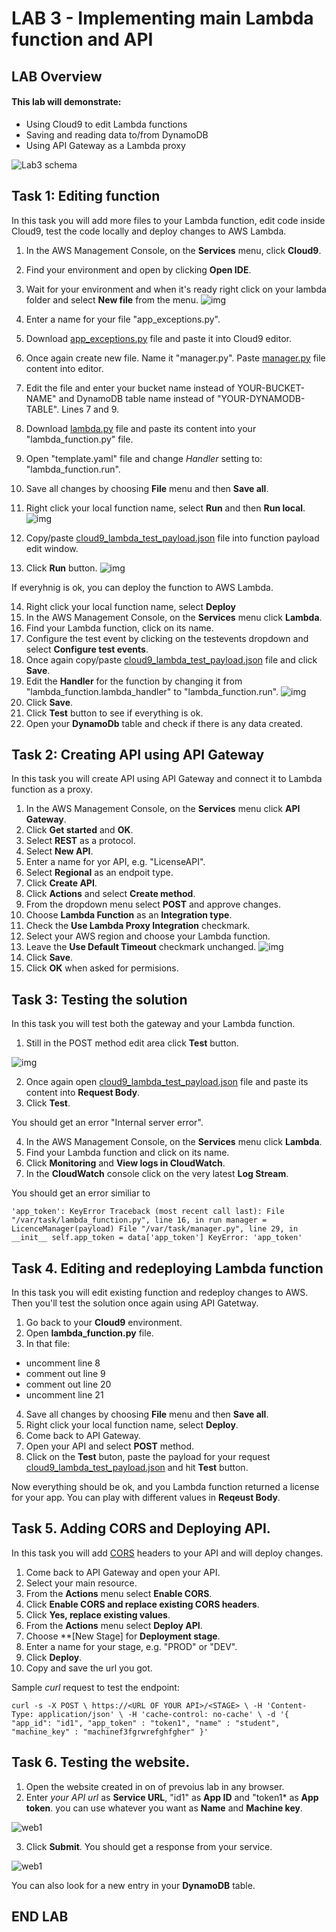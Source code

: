 

# LAB 3 - Implementing main Lambda function and API

## LAB Overview

#### This lab will demonstrate:
* Using Cloud9 to edit Lambda functions
* Saving and reading data to/from DynamoDB
* Using API Gateway as a Lambda proxy


![Lab3 schema](./img/l3.png)


## Task 1: Editing function

In this task you will add more files to your Lambda function, edit code inside Cloud9, test the code locally and deploy changes to AWS Lambda.

1. In the AWS Management Console, on the **Services** menu, click **Cloud9**.
2. Find your environment and open by clicking **Open IDE**.
3. Wait for your environment and when it's ready right click on your lambda folder and select **New file** from the menu.
![img](img/lambda_new_file.png)
4. Enter a name for your file "app_exceptions.py".
5. Download [app_exceptions.py](app_exceptions.py) file and paste it into Cloud9 editor.
6.  Once again create new file. Name it "manager.py". Paste [manager.py](manager.py) file content into editor.
7. Edit the file and enter your bucket name instead of YOUR-BUCKET-NAME" and DynamoDB table name instead of "YOUR-DYNAMODB-TABLE". Lines 7 and 9.
8. Download [lambda.py](lambda.py) file and paste its content into your "lambda_function.py" file.
9. Open "template.yaml" file and change *Handler* setting to: "lambda_function.run".
10. Save all changes by choosing **File** menu and then **Save all**.
11. Right click your local function name, select **Run** and then **Run local**.
![img](img/run_locally.png)
12. Copy/paste [cloud9_lambda_test_payload.json](cloud9_lambda_test_payload.json) file into function payload edit window.

13. Click **Run** button.
![img](img/run_locally_payload.png)

If everyhnig is ok, you can deploy the function to AWS Lambda.

14. Right click your local function name, select **Deploy**
15. In the AWS Management Console, on the **Services** menu click **Lambda**.
16. Find your Lambda function, click on its name.
17. Configure the test event by clicking on the testevents dropdown and select **Configure test events**.
18. Once again copy/paste [cloud9_lambda_test_payload.json](cloud9_lambda_test_payload.json) file and click **Save**.
19. Edit the **Handler** for the function by changing it from "lambda_function.lambda_handler" to "lambda_function.run".
![img](img/lambda_handler.png)
20. Click **Save**.
21. Click **Test** button to see if everything is ok.
22. Open your **DynamoDb** table and check if there is any data created.

## Task 2: Creating API using API Gateway

In this task you will create API using API Gateway and connect it to Lambda function as a proxy.

1. In the AWS Management Console, on the **Services** menu click **API Gateway**.
2. Click **Get started** and **OK**.
3. Select **REST** as a protocol.
4. Select **New API**.
5. Enter a name for yor API, e.g. "LicenseAPI".
6. Select **Regional** as an endpoit type.
7. Click **Create API**.
8. Click **Actions** and select **Create method**.
9. From the dropdown menu select **POST** and approve changes.
10. Choose **Lambda Function** as an **Integration type**.
11. Check the **Use Lambda Proxy Integration** checkmark.
12. Select your AWS region and choose your Lambda function.
13. Leave the **Use Default Timeout** checkmark unchanged.
![img](img/post_setup.png)
14. Click **Save**.
15. Click **OK** when asked for permisions.

## Task 3: Testing the solution

In this task you will test both the gateway and your Lambda function.

1. Still in the POST method edit area click **Test** button.

![img](img/api_test_button.png)

2. Once again open [cloud9_lambda_test_payload.json](cloud9_lambda_test_payload.json) file and paste its content into **Request Body**.
3. Click **Test**.

You should get an error "Internal server error".

4. In the AWS Management Console, on the **Services** menu click **Lambda**.
5. Find your Lambda function and click on its name.
5. Click **Monitoring** and **View logs in CloudWatch**.
6. In the **CloudWatch** console click on the very latest **Log Stream**.

You should get an error similiar to

``
'app_token': KeyError
Traceback (most recent call last):
File "/var/task/lambda_function.py", line 16, in run
manager = LicenceManager(payload)
File "/var/task/manager.py", line 29, in __init__
self.app_token = data['app_token']
KeyError: 'app_token'
``

## Task 4. Editing and redeploying Lambda function

In this task you will edit existing function and redeploy changes to AWS. Then you'll test the solution once again using API Gatetway.

1. Go back to your **Cloud9** environment.
2. Open **lambda_function.py** file.
3. In that file:
* uncomment line 8
* comment out line 9
* comment out line 20
* uncomment line 21
4. Save all changes by choosing **File** menu and then **Save all**.
5. Right click your local function name, select **Deploy**.
6. Come back to API Gateway. 
7. Open your API and select **POST** method.
8. Click on the **Test** buton, paste the payload for your request [cloud9_lambda_test_payload.json](cloud9_lambda_test_payload.json) and hit **Test** button.

Now everything should be ok, and you Lambda function returned a license for your app. You can play with different values in **Reqeust Body**.

## Task 5. Adding CORS and Deploying API.

In this task you will add [CORS](https://en.wikipedia.org/wiki/Cross-origin_resource_sharing) headers to your API and will deploy changes.

1. Come back to API Gateway and open your API.
2. Select your main resource.
3. From the **Actions** menu select **Enable CORS**.
4. Click **Enable CORS and replace existing CORS headers**.
5. Click **Yes, replace existing values**.
6. From the **Actions** menu select **Deploy API**.
7. Choose **[New Stage] for **Deployment stage**.
8. Enter a name for your stage, e.g. "PROD" or "DEV".
9. Click **Deploy**.
10. Copy and save the url you got.

Sample *curl* request to test the endpoint:

``
curl -s -X POST \
  https://<URL OF YOUR API>/<STAGE> \
  -H 'Content-Type: application/json' \
  -H 'cache-control: no-cache' \
  -d '{
    "app_id": "id1",
    "app_token" : "token1",
    "name" : "student",
    "machine_key" : "machinef3fgrwrefghfgher"
}'
``

## Task 6. Testing the website.

1. Open the website created in on of prevoius lab in any browser.
2. Enter *your API url* as **Service URL**, "id1" as **App ID** and "token1* as **App token**. you can use whatever you want as **Name** and **Machine key**.

![web1](./img/web1.png)

3. Click **Submit**. You should get a response from your service.

![web1](./img/web2.png)

You can also look for a new entry in your **DynamoDB** table.

## END LAB

<br><br>